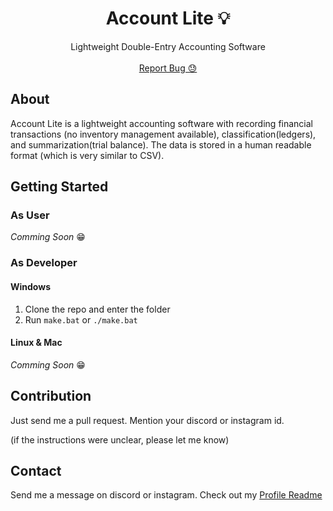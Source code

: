 <p align="center">
  <h1 align="center">Account Lite 💡</h1>
  <p align="center">
    Lightweight Double-Entry Accounting Software
    <br /><br />
    <a href="https://github.com/captainAyan/accountlite/issues">Report Bug 😓</a>
  </p>
</p>

## About

Account Lite is a lightweight accounting software with recording financial transactions (no inventory management available), classification(ledgers), and summarization(trial balance). The data is stored in a human readable format (which is very similar to CSV).

## Getting Started
### As User
_Comming Soon_ 😁

### As Developer
#### Windows
1. Clone the repo and enter the folder
2. Run `make.bat` or `./make.bat`
#### Linux & Mac
_Comming Soon_ 😁

## Contribution
Just send me a pull request. Mention your discord or instagram id.

(if the instructions were unclear, please let me know)


## Contact
Send me a message on discord or instagram. Check out my [Profile Readme](https://github.com/captainAyan)